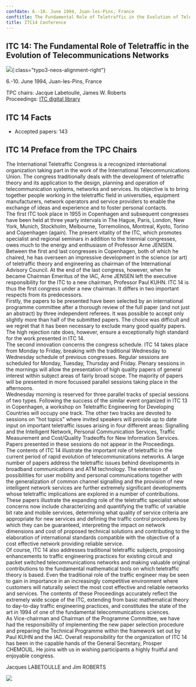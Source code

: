 ```yaml
---
confdate: 6.-10. June 1994, Juan-les-Pins, France
conftitle: The Fundamental Role of Teletraffic in the Evolution of Telecommunications Networks
title: ITC14 Conference
---
```


## ITC 14: The Fundamental Role of Teletraffic in the Evolution of Telecommunications Networks

![]({{site.baseurl}}/assets/Persistent/ITC14-small.jpg){:class="typo3-neos-alignment-right"}

6.-10. June 1994, Juan-les-Pins, France

TPC chairs: Jacque Labetoulle, James W. Roberts<br/>
Proceedings: [ITC digital library](/itc-library/itc14.html)




## ITC 14 Facts

  * Accepted papers: 143



## ITC 14 Preface from the TPC Chairs

The International Teletraffic Congress is a recognized international organization taking part in the work of the International Telecommunications Union. The congress traditionally deals with the development of teletraffic theory and its application to the design, planning and operation of telecommunication systems, networks and services. Its objective is to bring together people working in the teletraffic field in universities, equipment manufacturers, network operators and service providers to enable the exchange of ideas and experience and to foster personal contacts.<br/>
The first ITC took place in 1955 in Copenhagen and subsequent congresses have been held at three yearly intervals in The Hague, Paris, London, New York, Munich, Stockholm, Melbourne, Torremolinos, Montreal, Kyoto, Torino and Copenhagen (again). The present vitality of the ITC, which promotes specialist and regional seminars in addition to the triennial congresses, owes much to the energy and enthusiasm of Professor Arne JENSEN. Between the first and last congresses in Copenhagen, both of which he chaired, he has overseen an impressive development in the science (or art) of teletraffic theory and engineering as chairman of the International Advisory Council. At the end of the last congress, however, when he became Chairman Emeritus of the IAC, Arne JENSEN left the executive responsibility for the ITC to a new chairman, Professor Paul KUHN. ITC 14 is thus the first congress under a new chairman. It differs in two important respects from its predecessors.<br/>
Firstly, the papers to be presented have been selected by an international programme committee after a thorough review of the full paper (and not just an abstract) by three independent referees. It was possible to accept only slightly more than half of the submitted papers. The choice was difficult and we regret that it has been necessary to exclude many good quality papers. The high rejection rate does, however, ensure a exceptionally high standard for the work presented in ITC 14.<br/>
The second innovation concerns the congress schedule. ITC 14 takes place from Monday to Friday, breaking with the traditional Wednesday to Wednesday schedule of previous congresses. Regular sessions are scheduled for Monday, Tuesday, Thursday and Friday. Plenary sessions in the mornings will allow the presentation of high quality papers of general interest within subject areas of fairly broad scope. The majority of papers will be presented in more focussed parallel sessions taking place in the afternoons.<br/>
Wednesday morning is reserved for three parallel tracks of special sessions of two types. Following the success of the similar event organized in ITC 13 in Copenhagen, a workshop on Teletraffic Engineering for Developing Countries will occupy one track. The other two tracks are devoted to sessions on "hot topics" where invited speakers will provide up to date input on important teletraffic issues arising in four different areas: Signalling and the Intelligent Network, Personal Communication Services, Traffic Measurement and Cost/Quality Tradeoffs for New Information Services. Papers presented in these sessions do not appear in the Proceedings.<br/>
The contents of ITC 14 illustrate the important role of teletraffic in the current period of rapid evolution of telecommunications networks. A large number of papers address the teletraffic issues behind developments in broadband communications and ATM technology. The extension of possibilities for user mobility and personal communications together with the generalization of common channel signalling and the provision of new intelligent network services are further extremely significant developments whose teletraffic implications are explored in a number of contributions. These papers illustrate the expanding role of the teletraffic specialist whose concerns now include characterizing and quantifying the traffic of variable bit rate and mobile services, determining what quality of service criteria are appropriate for new services and defining the traffic control procedures by which they can be guaranteed, interpreting the impact on network dimensions and cost of proposed technical solutions and contributing to the elaboration of international standards compatible with the objective of a cost effective network providing reliable service.<br/>
Of course, ITC 14 also addresses traditional teletraffic subjects, proposing enhancements to traffic engineering practices for existing circuit and packet switched telecommunications networks and making valuable original contributions to the fundamental mathematical tools on which teletraffic theory is based. Even the traditional role of the traffic engineer may be seen to gain in importance in an increasingly competitive environment where customers will naturally select the most cost effective and reliable networks and services. The contents of these Proceedings accurately reflect the extremely wide scope of the ITC, extending from basic mathematical theory to day-to-day traffic engineering practices, and constitutes the state of the art in 1994 of one of the fundamental telecommunications sciences.<br/>
As Vice-chairman and Chairman of the Programme Committee, we have had the responsibility of implementing the new paper selection procedure and preparing the Technical Programme within the framework set out by Paul KUHN and the IAC. Overall responsibility for the organization of ITC 14 has been in the capable hands of the General Secretary, Prosper CHEMOUIL. He joins with us in wishing participants a highly fruitful and enjoyable congress.

Jacques LABETOULLE and Jim ROBERTS

![]({{site.baseurl}}/assets/Persistent/itc14-design-small.jpg)
